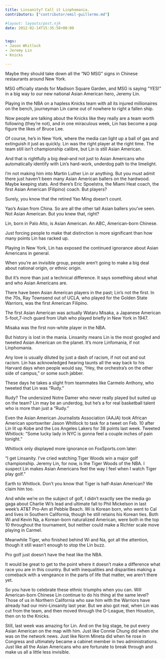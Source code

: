 ```yaml
---
title: Linsanity? Call it Linphomania.
contributors: ["contributor/emil-guillermo.md"]

#layout: layouts/post.njk
date: 2012-02-14T15:35:58+00:00


tags:
- Jason Whitlock
- Jeremy Lin
- Knicks

---
```


Maybe they should take down all the “NO MSG” signs in Chinese restaurants around
New York.

MSG officially stands for Madison Square Garden, and MSG is saying “YES!” in a
big way to our new national Asian American hero, Jeremy Lin.

Playing in the NBA on a hapless Knicks team with all its injured millionaires on
the bench, journeyman Lin came out of nowhere to right a fallen ship.

Now people are talking about the Knicks like they really are a team worth
following (they’re not), and in one miraculous week, Lin has become a pop figure
the likes of Bruce Lee.

Of course, he’s in New York, where the media can light up a ball of gas and
extinguish it just as quickly. Lin was the right player at the right time. The
team still isn’t championship calibre, but Lin is still Asian American.

And that is rightfully a big deal–and not just to Asian Americans who
automatically identify with Lin’s hard-work, underdog path to the limelight.

I’m not making him into Martin Luther Lin or anything. But you must admit there
just haven’t been many Asian American ballers on the hardwood. Maybe keeping
stats. And there’s Eric Spoelstra, the Miami Heat coach, the first Asian
American (Filipino) coach. But players?

Surely, you know that the retired Yao Ming doesn’t count.

Yao’s Asian from China. So are all the other tall Asian ballers you’ve seen. Not
Asian American.  But you knew that, right?

Lin, born in Palo Alto, is Asian American. An ABC, American-born Chinese.

Just forcing people to make that distinction is more significant than how many
points Lin has racked up.

Playing in New York, Lin has exposed the continued ignorance about Asian
Americans in general.

When you’re an invisible group, people aren’t going to make a big deal about
national origin, or ethnic origin.

But it’s more than just a technical difference. It says something about what and
who Asian Americans are.

There have been Asian American players in the past; Lin’s not the first. In the
70s, Ray Townsend out of UCLA, who played for the Golden State Warriors, was the
first American Filipino.

The first Asian American was actually Wataru Misaka, a Japanese American
5-foot,7-inch guard from Utah who played briefly in New York in 1947.

Misaka was the first non-white player in the NBA.

But history is lost in the mania. Linsanity means Lin is the most googled and
tweeted Asian American on the planet. It’s more Linfomania, if not Linphomania.

Any love is usually diluted by just a dash of racism, if not out and out racism.
Lin has acknowledged hearing taunts all the way back to his Harvard days when
people would say, “Hey, the orchestra’s on the other side of campus,” or some
such jabber.

These days he takes a slight from teammates like Carmelo Anthony, who tweeted
that Lin was “Rudy.”

Rudy? The undersized Notre Damer who never really played but suited up on the
team? Lin may be an underdog, but he’s a for real basketball talent who is more
than just a “Rudy.”

Even the Asian American Journalists Association (AAJA) took African American
sportswriter Jason Whitlock to task for a tweet on Feb. 10 after Lin lit up Kobe
and the Los Angeles Lakers for 38 points last week. Tweeted Whitlock: “Some
lucky lady in NYC is gonna feel a couple inches of pain tonight.”

Whitlock only displayed more ignorance on FoxSports.com later:

“I get Linsanity. I’ve cried watching Tiger Woods win a major golf championship.
Jeremy Lin, for now, is the Tiger Woods of the NBA. I suspect Lin makes Asian
Americans feel the way I feel when I watch Tiger play golf.”

Earth to Whitlock. Don’t you know that Tiger is half-Asian American? We claim
him too.

And while we’re on the subject of golf, I didn’t exactly see the media go gaga
about Charlie Wi’s lead and ultimate fall to Phil Mickelson in last week’s AT&T
Pro-Am at Pebble Beach. Wi is Korean born, who went to Cal and lives in Southern
California, though he still retains his Korean ties. Both Wi and Kevin Na, a
Korean-born naturalized American, were both in the top 10 throughout the
tournament, but neither could make a Richter scale move playing in Carmel.

Meanwhile Tiger, who finished behind Wi and Na, got all the attention, though it
still wasn’t enough to stop the Lin buzz.

Pro golf just doesn’t have the heat like the NBA.

It would be great to get to the point where it doesn’t make a difference what
race you are in this country. But with inequalities and disparities making a
comeback with a vengeance in the parts of life that matter, we aren’t there yet.

So you have to celebrate these ethnic triumphs when you can. Will American-born
Chinese Lin continue to do his thing at the same level? Those of us in Northern
California who saw him with the Warriors have already had our mini-Linsanity
last year. But we also got real, when Lin was cut from the team, and then moved
through the D-League, then Houston, then on to the Knicks.

Still, last week was amazing for Lin. And on the big stage, he put every Asian
American on the map with him. Just like Connie Chung did when she was on the
network news. Just like Norm Mineta did when he rose in Congress and ultimately
became a cabinet member in two administrations. Just like all the Asian
Americans who are fortunate to break through and make us all a little less
invisible.

